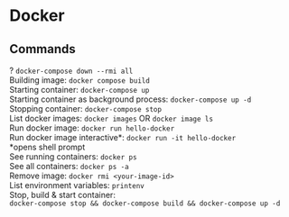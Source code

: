 # Docker

## Commands

? `docker-compose down --rmi all`  
Building image: `docker compose build`  
Starting container: `docker-compose up`  
Starting container as background process: `docker-compose up -d`  
Stopping container: `docker-compose stop`  
List docker images: `docker images` OR `docker image ls`  
Run docker image: `docker run hello-docker`  
Run docker image interactive*: `docker run -it hello-docker`  
*opens shell prompt  
See running containers: `docker ps `  
See all containers: `docker ps -a `  
Remove image: `docker rmi <your-image-id>`    
List environment variables: `printenv`  
Stop, build & start container:  
`docker-compose stop && docker-compose build && docker-compose up -d`

